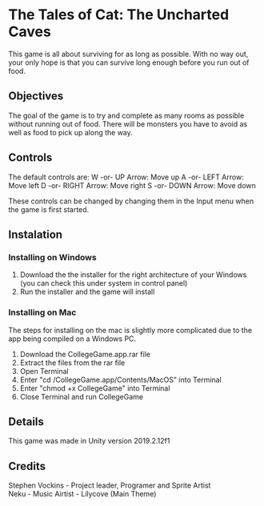 # The Tales of Cat: The Uncharted Caves
 This game is all about surviving for as long as possible. With no way out, your only hope is that you can survive long enough before you run out of food.
 
 ## Objectives
 The goal of the game is to try and complete as many rooms as possible without running out of food. There will be monsters you have to avoid as well as food to pick up along the way.
 
 ## Controls
 The default controls are:
 W -or- UP Arrow: Move up
 A -or- LEFT Arrow: Move left
 D -or- RIGHT Arrow: Move right
 S -or- DOWN Arrow: Move down
 
 These controls can be changed by changing them in the Input menu when the game is first started.
 
 ## Instalation
 ### Installing on Windows
 1. Download the the installer for the right architecture of your Windows (you can check this under system in control panel)
 2. Run the installer and the game will install
 
 ### Installing on Mac
 The steps for installing on the mac is slightly more complicated due to the app being compiled on a Windows PC.
 1. Download the CollegeGame.app.rar file
 2. Extract the files from the rar file
 3. Open Terminal
 4. Enter "cd <Path of file>/CollegeGame.app/Contents/MacOS" into Terminal
 5. Enter "chmod +x CollegeGame" into Terminal
 6. Close Terminal and run CollegeGame

 ## Details
 This game was made in Unity version 2019.2.12f1
 
 ## Credits
 Stephen Vockins - Project leader, Programer and Sprite Artist  
 Neku - Music Airtist - Lilycove (Main Theme)
